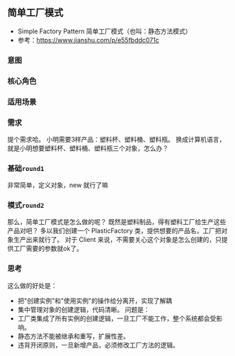 

## 简单工厂模式
- Simple Factory Pattern 简单工厂模式（也叫：静态方法模式）
- 参考：https://www.jianshu.com/p/e55fbddc071c

### 意图

### 核心角色

### 适用场景

### 需求
提个需求哈。
小明需要3样产品：塑料杯、塑料桶、塑料瓶。
换成计算机语言，就是小明想要塑料杯、塑料桶、塑料瓶三个对象，怎么办？

### 基础`round1`
非常简单，定义对象，new 就行了嘛

### 模式`round2`
那么，简单工厂模式是怎么做的呢？
既然是塑料制品，得有塑料工厂给生产这些产品对吧？
多以我们创建一个 PlasticFactory 类，提供想要的产品名，工厂把对象生产出来就行了。
对于 Client 来说，不需要关心这个对象是怎么创建的，只提供工厂需要的参数就ok了。

### 思考
这么做的好处是：
- 把"创建实例"和"使用实例"的操作给分离开，实现了解耦
- 集中管理对象的创建逻辑，代码清晰。
问题是：
- 工厂类集成了所有实例的创建逻辑，一旦工厂不能工作，整个系统都会受影响。
- 静态方法不能被继承和重写，扩展性差。
- 违背开闭原则，一旦新增产品，必须修改工厂方法的逻辑。

